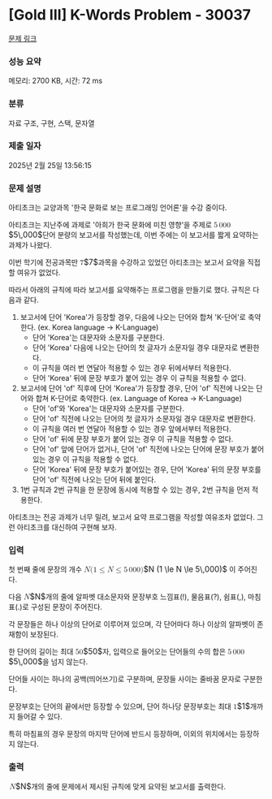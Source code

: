 # [Gold III] K-Words Problem - 30037 

[문제 링크](https://www.acmicpc.net/problem/30037) 

### 성능 요약

메모리: 2700 KB, 시간: 72 ms

### 분류

자료 구조, 구현, 스택, 문자열

### 제출 일자

2025년 2월 25일 13:56:15

### 문제 설명

<p>아티초크는 교양과목 '한국 문화로 보는 프로그래밍 언어론'을 수강 중이다.</p>

<p>아티초크는 지난주에 과제로 '아희가 한국 문화에 미친 영향'을 주제로 <mjx-container class="MathJax" jax="CHTML" style="font-size: 109%; position: relative;"><mjx-math class="MJX-TEX" aria-hidden="true"><mjx-mn class="mjx-n"><mjx-c class="mjx-c35"></mjx-c></mjx-mn><mjx-mstyle><mjx-mspace style="width: 0.167em;"></mjx-mspace></mjx-mstyle><mjx-mn class="mjx-n"><mjx-c class="mjx-c30"></mjx-c><mjx-c class="mjx-c30"></mjx-c><mjx-c class="mjx-c30"></mjx-c></mjx-mn></mjx-math><mjx-assistive-mml unselectable="on" display="inline"><math xmlns="http://www.w3.org/1998/Math/MathML"><mn>5</mn><mstyle scriptlevel="0"><mspace width="0.167em"></mspace></mstyle><mn>000</mn></math></mjx-assistive-mml><span aria-hidden="true" class="no-mathjax mjx-copytext">$5\,000$</span></mjx-container>단어 분량의 보고서를 작성했는데, 이번 주에는 이 보고서를 짧게 요약하는 과제가 나왔다.</p>

<p>이번 학기에 전공과목만 <mjx-container class="MathJax" jax="CHTML" style="font-size: 109%; position: relative;"><mjx-math class="MJX-TEX" aria-hidden="true"><mjx-mn class="mjx-n"><mjx-c class="mjx-c37"></mjx-c></mjx-mn></mjx-math><mjx-assistive-mml unselectable="on" display="inline"><math xmlns="http://www.w3.org/1998/Math/MathML"><mn>7</mn></math></mjx-assistive-mml><span aria-hidden="true" class="no-mathjax mjx-copytext">$7$</span></mjx-container>과목을 수강하고 있었던 아티초크는 보고서 요약을 직접 할 여유가 없었다.</p>

<p>따라서 아래의 규칙에 따라 보고서를 요약해주는 프로그램을 만들기로 했다. 규칙은 다음과 같다.</p>

<ol>
	<li>보고서에 단어 'Korea'가 등장할 경우, 다음에 나오는 단어와 합쳐 'K-단어'로 축약한다. (ex. Korea language → K-Language)
	<ul>
		<li>단어 'Korea'는 대문자와 소문자를 구분한다.</li>
		<li>단어 'Korea' 다음에 나오는 단어의 첫 글자가 소문자일 경우 대문자로 변환한다.</li>
		<li>이 규칙을 여러 번 연달아 적용할 수 있는 경우 뒤에서부터 적용한다.</li>
		<li>단어 'Korea' 뒤에 문장 부호가 붙어 있는 경우 이 규칙을 적용할 수 없다.</li>
	</ul>
	</li>
	<li>보고서에 단어 'of' 직후에 단어 'Korea'가 등장할 경우, 단어 'of' 직전에 나오는 단어와 합쳐 K-단어로 축약한다. (ex. Language of Korea → K-Language)
	<ul>
		<li>단어 'of'와 'Korea'는 대문자와 소문자를 구분한다.</li>
		<li>단어 'of' 직전에 나오는 단어의 첫 글자가 소문자일 경우 대문자로 변환한다.</li>
		<li>이 규칙을 여러 번 연달아 적용할 수 있는 경우 앞에서부터 적용한다.</li>
		<li>단어 'of' 뒤에 문장 부호가 붙어 있는 경우 이 규칙을 적용할 수 없다.</li>
		<li>단어 'of' 앞에 단어가 없거나, 단어 'of' 직전에 나오는 단어에 문장 부호가 붙어 있는 경우 이 규칙을 적용할 수 없다.</li>
		<li>단어 'Korea' 뒤에 문장 부호가 붙어있는 경우, 단어 'Korea' 뒤의 문장 부호를 단어 'of' 직전에 나오는 단어 뒤에 붙인다. </li>
	</ul>
	</li>
	<li>1번 규칙과 2번 규칙을 한 문장에 동시에 적용할 수 있는 경우, 2번 규칙을 먼저 적용한다.</li>
</ol>

<p>아티초크는 전공 과제가 너무 밀려, 보고서 요약 프로그램을 작성할 여유조차 없었다. 그런 아티초크를 대신하여 구현해 보자.</p>

### 입력 

 <p>첫 번째 줄에 문장의 개수 <mjx-container class="MathJax" jax="CHTML" style="font-size: 109%; position: relative;"><mjx-math class="MJX-TEX" aria-hidden="true"><mjx-mi class="mjx-i"><mjx-c class="mjx-c1D441 TEX-I"></mjx-c></mjx-mi><mjx-mo class="mjx-n"><mjx-c class="mjx-c28"></mjx-c></mjx-mo><mjx-mn class="mjx-n"><mjx-c class="mjx-c31"></mjx-c></mjx-mn><mjx-mo class="mjx-n" space="4"><mjx-c class="mjx-c2264"></mjx-c></mjx-mo><mjx-mi class="mjx-i" space="4"><mjx-c class="mjx-c1D441 TEX-I"></mjx-c></mjx-mi><mjx-mo class="mjx-n" space="4"><mjx-c class="mjx-c2264"></mjx-c></mjx-mo><mjx-mn class="mjx-n" space="4"><mjx-c class="mjx-c35"></mjx-c></mjx-mn><mjx-mstyle><mjx-mspace style="width: 0.167em;"></mjx-mspace></mjx-mstyle><mjx-mn class="mjx-n"><mjx-c class="mjx-c30"></mjx-c><mjx-c class="mjx-c30"></mjx-c><mjx-c class="mjx-c30"></mjx-c></mjx-mn><mjx-mo class="mjx-n"><mjx-c class="mjx-c29"></mjx-c></mjx-mo></mjx-math><mjx-assistive-mml unselectable="on" display="inline"><math xmlns="http://www.w3.org/1998/Math/MathML"><mi>N</mi><mo stretchy="false">(</mo><mn>1</mn><mo>≤</mo><mi>N</mi><mo>≤</mo><mn>5</mn><mstyle scriptlevel="0"><mspace width="0.167em"></mspace></mstyle><mn>000</mn><mo stretchy="false">)</mo></math></mjx-assistive-mml><span aria-hidden="true" class="no-mathjax mjx-copytext">$N (1 \le N \le 5\,000)$</span></mjx-container> 이 주어진다.</p>

<p>다음 <mjx-container class="MathJax" jax="CHTML" style="font-size: 109%; position: relative;"><mjx-math class="MJX-TEX" aria-hidden="true"><mjx-mi class="mjx-i"><mjx-c class="mjx-c1D441 TEX-I"></mjx-c></mjx-mi></mjx-math><mjx-assistive-mml unselectable="on" display="inline"><math xmlns="http://www.w3.org/1998/Math/MathML"><mi>N</mi></math></mjx-assistive-mml><span aria-hidden="true" class="no-mathjax mjx-copytext">$N$</span></mjx-container>개의 줄에 알파벳 대소문자와 문장부호 느낌표(!), 물음표(?), 쉼표(,), 마침표(.)로 구성된 문장이 주어진다.</p>

<p>각 문장들은 하나 이상의 단어로 이루어져 있으며, 각 단어마다 하나 이상의 알파벳이 존재함이 보장된다.</p>

<p>한 단어의 길이는 최대 <mjx-container class="MathJax" jax="CHTML" style="font-size: 109%; position: relative;"><mjx-math class="MJX-TEX" aria-hidden="true"><mjx-mn class="mjx-n"><mjx-c class="mjx-c35"></mjx-c><mjx-c class="mjx-c30"></mjx-c></mjx-mn></mjx-math><mjx-assistive-mml unselectable="on" display="inline"><math xmlns="http://www.w3.org/1998/Math/MathML"><mn>50</mn></math></mjx-assistive-mml><span aria-hidden="true" class="no-mathjax mjx-copytext">$50$</span></mjx-container>자, 입력으로 들어오는 단어들의 수의 합은 <mjx-container class="MathJax" jax="CHTML" style="font-size: 109%; position: relative;"><mjx-math class="MJX-TEX" aria-hidden="true"><mjx-mn class="mjx-n"><mjx-c class="mjx-c35"></mjx-c></mjx-mn><mjx-mstyle><mjx-mspace style="width: 0.167em;"></mjx-mspace></mjx-mstyle><mjx-mn class="mjx-n"><mjx-c class="mjx-c30"></mjx-c><mjx-c class="mjx-c30"></mjx-c><mjx-c class="mjx-c30"></mjx-c></mjx-mn></mjx-math><mjx-assistive-mml unselectable="on" display="inline"><math xmlns="http://www.w3.org/1998/Math/MathML"><mn>5</mn><mstyle scriptlevel="0"><mspace width="0.167em"></mspace></mstyle><mn>000</mn></math></mjx-assistive-mml><span aria-hidden="true" class="no-mathjax mjx-copytext">$5\,000$</span></mjx-container>을 넘지 않는다.</p>

<p>단어들 사이는 하나의 공백(띄어쓰기)로 구분하며, 문장들 사이는 줄바꿈 문자로 구분한다.</p>

<p>문장부호는 단어의 끝에서만 등장할 수 있으며, 단어 하나당 문장부호는 최대 <mjx-container class="MathJax" jax="CHTML" style="font-size: 109%; position: relative;"><mjx-math class="MJX-TEX" aria-hidden="true"><mjx-mn class="mjx-n"><mjx-c class="mjx-c31"></mjx-c></mjx-mn></mjx-math><mjx-assistive-mml unselectable="on" display="inline"><math xmlns="http://www.w3.org/1998/Math/MathML"><mn>1</mn></math></mjx-assistive-mml><span aria-hidden="true" class="no-mathjax mjx-copytext">$1$</span></mjx-container>개까지 들어갈 수 있다.</p>

<p>특히 마침표의 경우 문장의 마지막 단어에 반드시 등장하며, 이외의 위치에서는 등장하지 않는다.</p>

### 출력 

 <p><mjx-container class="MathJax" jax="CHTML" style="font-size: 109%; position: relative;"> <mjx-math class="MJX-TEX" aria-hidden="true"><mjx-mi class="mjx-i"><mjx-c class="mjx-c1D441 TEX-I"></mjx-c></mjx-mi></mjx-math><mjx-assistive-mml unselectable="on" display="inline"><math xmlns="http://www.w3.org/1998/Math/MathML"><mi>N</mi></math></mjx-assistive-mml><span aria-hidden="true" class="no-mathjax mjx-copytext">$N$</span></mjx-container>개의 줄에 문제에서 제시된 규칙에 맞게 요약된 보고서를 출력한다.</p>

